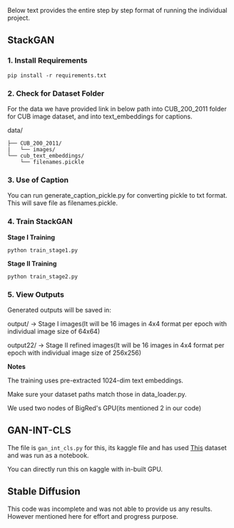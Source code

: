 Below text provides the entire step by step format of running the individual project.
## StackGAN 

### 1. Install Requirements

```
pip install -r requirements.txt
```
### 2. Check for Dataset Folder
For the data we have provided link in below path into CUB_200_2011 folder for CUB image dataset, and into text_embeddings for captions.

data/
```
├── CUB_200_2011/
|   └── images/ 
└── cub_text_embeddings/
    └── filenames.pickle
```
### 3. Use of Caption

You can run generate_caption_pickle.py for converting pickle to txt format. This will save file as filenames.pickle.

### 4. Train StackGAN

**Stage I Training**
```
python train_stage1.py
```
**Stage II Training**
```
python train_stage2.py
```
### 5. View Outputs

Generated outputs will be saved in:

output/ → Stage I images(It will be 16 images in 4x4 format per epoch with individual image size of 64x64)

output22/ → Stage II refined images(It will be 16 images in 4x4 format per epoch with individual image size of 256x256)

**Notes**

The training uses pre-extracted 1024-dim text embeddings.

Make sure your dataset paths match those in data_loader.py.

We used two nodes of BigRed's GPU(its mentioned 2 in our code)

## GAN-INT-CLS

The file is ```gan_int_cls.py``` for this, its kaggle file and has used [This](https://www.kaggle.com/datasets/wenewone/cub2002011) dataset and was run as a notebook.

You can directly run this on kaggle with in-built GPU.

## Stable Diffusion

This code was incomplete and was not able to provide us any results. However mentioned here for effort and progress purpose.
